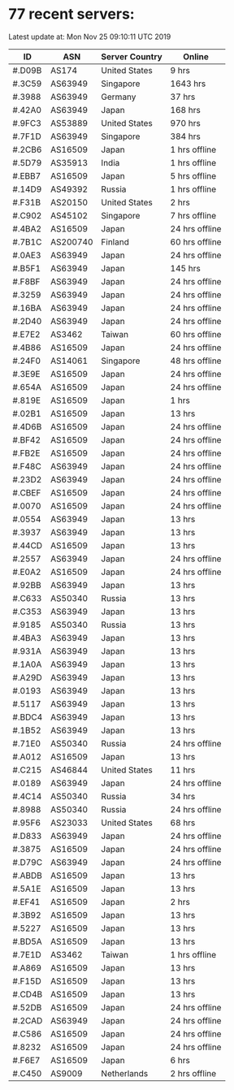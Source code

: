 # 77 recent servers:

Latest update at: Mon Nov 25 09:10:11 UTC 2019

| ID | ASN | Server Country | Online |
| -- | --- | -------------- | ------ |
| #.D09B | AS174 | United States | 9 hrs |
| #.3C59 | AS63949 | Singapore | 1643 hrs |
| #.3988 | AS63949 | Germany | 37 hrs |
| #.42A0 | AS63949 | Japan | 168 hrs |
| #.9FC3 | AS53889 | United States | 970 hrs |
| #.7F1D | AS63949 | Singapore | 384 hrs |
| #.2CB6 | AS16509 | Japan | 1 hrs offline |
| #.5D79 | AS35913 | India | 1 hrs offline |
| #.EBB7 | AS16509 | Japan | 5 hrs offline |
| #.14D9 | AS49392 | Russia | 1 hrs offline |
| #.F31B | AS20150 | United States | 2 hrs |
| #.C902 | AS45102 | Singapore | 7 hrs offline |
| #.4BA2 | AS16509 | Japan | 24 hrs offline |
| #.7B1C | AS200740 | Finland | 60 hrs offline |
| #.0AE3 | AS63949 | Japan | 24 hrs offline |
| #.B5F1 | AS63949 | Japan | 145 hrs |
| #.F8BF | AS63949 | Japan | 24 hrs offline |
| #.3259 | AS63949 | Japan | 24 hrs offline |
| #.16BA | AS63949 | Japan | 24 hrs offline |
| #.2D40 | AS63949 | Japan | 24 hrs offline |
| #.E7E2 | AS3462 | Taiwan | 60 hrs offline |
| #.4B86 | AS16509 | Japan | 24 hrs offline |
| #.24F0 | AS14061 | Singapore | 48 hrs offline |
| #.3E9E | AS16509 | Japan | 24 hrs offline |
| #.654A | AS16509 | Japan | 24 hrs offline |
| #.819E | AS16509 | Japan | 1 hrs |
| #.02B1 | AS16509 | Japan | 13 hrs |
| #.4D6B | AS16509 | Japan | 24 hrs offline |
| #.BF42 | AS16509 | Japan | 24 hrs offline |
| #.FB2E | AS16509 | Japan | 24 hrs offline |
| #.F48C | AS63949 | Japan | 24 hrs offline |
| #.23D2 | AS63949 | Japan | 24 hrs offline |
| #.CBEF | AS16509 | Japan | 24 hrs offline |
| #.0070 | AS16509 | Japan | 24 hrs offline |
| #.0554 | AS63949 | Japan | 13 hrs |
| #.3937 | AS63949 | Japan | 13 hrs |
| #.44CD | AS16509 | Japan | 13 hrs |
| #.2557 | AS63949 | Japan | 24 hrs offline |
| #.E0A2 | AS16509 | Japan | 24 hrs offline |
| #.92BB | AS63949 | Japan | 13 hrs |
| #.C633 | AS50340 | Russia | 13 hrs |
| #.C353 | AS63949 | Japan | 13 hrs |
| #.9185 | AS50340 | Russia | 13 hrs |
| #.4BA3 | AS63949 | Japan | 13 hrs |
| #.931A | AS63949 | Japan | 13 hrs |
| #.1A0A | AS63949 | Japan | 13 hrs |
| #.A29D | AS63949 | Japan | 13 hrs |
| #.0193 | AS63949 | Japan | 13 hrs |
| #.5117 | AS63949 | Japan | 13 hrs |
| #.BDC4 | AS63949 | Japan | 13 hrs |
| #.1B52 | AS63949 | Japan | 13 hrs |
| #.71E0 | AS50340 | Russia | 24 hrs offline |
| #.A012 | AS16509 | Japan | 13 hrs |
| #.C215 | AS46844 | United States | 11 hrs |
| #.0189 | AS63949 | Japan | 24 hrs offline |
| #.4C14 | AS50340 | Russia | 34 hrs |
| #.8988 | AS50340 | Russia | 24 hrs offline |
| #.95F6 | AS23033 | United States | 68 hrs |
| #.D833 | AS63949 | Japan | 24 hrs offline |
| #.3875 | AS16509 | Japan | 24 hrs offline |
| #.D79C | AS63949 | Japan | 24 hrs offline |
| #.ABDB | AS16509 | Japan | 13 hrs |
| #.5A1E | AS16509 | Japan | 13 hrs |
| #.EF41 | AS16509 | Japan | 2 hrs |
| #.3B92 | AS16509 | Japan | 13 hrs |
| #.5227 | AS16509 | Japan | 13 hrs |
| #.BD5A | AS16509 | Japan | 13 hrs |
| #.7E1D | AS3462 | Taiwan | 1 hrs offline |
| #.A869 | AS16509 | Japan | 13 hrs |
| #.F15D | AS16509 | Japan | 13 hrs |
| #.CD4B | AS16509 | Japan | 13 hrs |
| #.52DB | AS16509 | Japan | 24 hrs offline |
| #.2CAD | AS63949 | Japan | 24 hrs offline |
| #.C586 | AS16509 | Japan | 24 hrs offline |
| #.8232 | AS16509 | Japan | 24 hrs offline |
| #.F6E7 | AS16509 | Japan | 6 hrs |
| #.C450 | AS9009 | Netherlands | 2 hrs offline |

